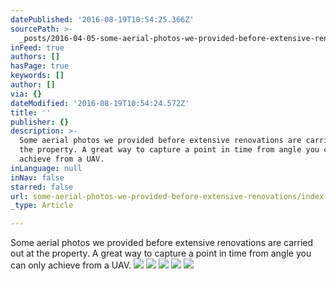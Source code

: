 ```yaml
---
datePublished: '2016-08-19T10:54:25.366Z'
sourcePath: >-
  _posts/2016-04-05-some-aerial-photos-we-provided-before-extensive-renovations.md
inFeed: true
authors: []
hasPage: true
keywords: []
author: []
via: {}
dateModified: '2016-08-19T10:54:24.572Z'
title: ''
publisher: {}
description: >-
  Some aerial photos we provided before extensive renovations are carried out at
  the property. A great way to capture a point in time from angle you can only
  achieve from a UAV.
inLanguage: null
inNav: false
starred: false
url: some-aerial-photos-we-provided-before-extensive-renovations/index.html
_type: Article

---
```

Some aerial photos we provided before extensive renovations are carried out at the property. A great way to capture a point in time from angle you can only achieve from a UAV.
![](https://the-grid-user-content.s3-us-west-2.amazonaws.com/351ad1f7-eb07-4404-932a-0b432ece8030.jpg)
![](https://the-grid-user-content.s3-us-west-2.amazonaws.com/00ad0d1d-f142-41f3-b473-1dc0d932f4bb.jpg)
![](https://the-grid-user-content.s3-us-west-2.amazonaws.com/3a9beca6-760d-405f-b593-9524eb113461.jpg)
![](https://the-grid-user-content.s3-us-west-2.amazonaws.com/b7903a1d-d3a2-4909-bbb8-e2cd5128bc01.jpg)
![](https://the-grid-user-content.s3-us-west-2.amazonaws.com/4c6b23ec-5141-4576-bdd7-c625d9cbb95d.jpg)